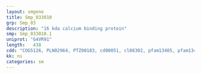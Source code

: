 ```yaml
---
layout: smgene
title: Smp_033010
grp: Smp_03
description: "16 kda calcium binding protein"
smp: Smp_033010.1
uniprot: "G4VR91"
length:   438
cdd: "COG5126, PLN02964, PTZ00183, cd00051, cl08302, pfam13405, pfam13499, smart00054"
kk: ns
categories: sm
---
```

